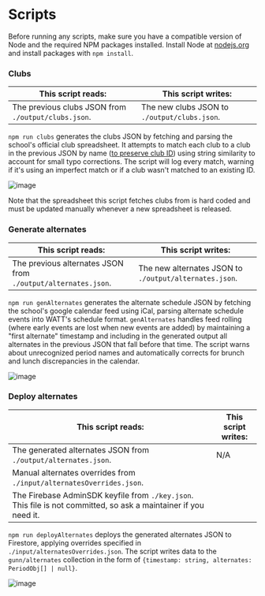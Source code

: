 # Scripts

Before running any scripts, make sure you have a compatible version of Node and the required NPM packages installed. 
Install Node at [nodejs.org](https://nodejs.org/) and install packages with `npm install`.

### Clubs

| This script reads:                                   | This script writes:                          |
|------------------------------------------------------|----------------------------------------------|
| The previous clubs JSON from `./output/clubs.json`.  | The new clubs JSON to `./output/clubs.json`. |

`npm run clubs` generates the clubs JSON by fetching and parsing the school's official club spreadsheet. It attempts
to match each club to a club in the previous JSON by name ([to preserve club ID](https://github.com/GunnWATT/watt/blob/main/scripts/genClubs.ts#L35-L36)) 
using string similarity to account for small typo corrections. The script will log every match, warning if it's using an 
imperfect match or if a club wasn't matched to an existing ID.

![image](https://user-images.githubusercontent.com/60120929/166117012-a3d04f1c-31a5-44a3-92d5-f870f78e0d80.png)

Note that the spreadsheet this script fetches clubs from is hard coded and must be updated manually whenever a new 
spreadsheet is released.

<!-- TODO: clean up staff scripts -->
<!-- ### `npm run staff` -->
<!-- `npm run staff` generates the staff directory JSON by ___. -->

### Generate alternates

| This script reads:                                            | This script writes:                                    |
|---------------------------------------------------------------|--------------------------------------------------------|
| The previous alternates JSON from `./output/alternates.json`. | The new alternates JSON to `./output/alternates.json`. |

`npm run genAlternates` generates the alternate schedule JSON by fetching the school's google calendar feed using iCal,
parsing alternate schedule events into WATT's schedule format. `genAlternates` handles feed rolling (where early events 
are lost when new events are added) by maintaining a "first alternate" timestamp and including in the generated output 
all alternates in the previous JSON that fall before that time. The script warns about unrecognized period names and 
automatically corrects for brunch and lunch discrepancies in the calendar.

![image](https://user-images.githubusercontent.com/60120929/166118909-c13cbc08-de76-4596-8971-a4c55d8a6419.png)

### Deploy alternates

| This script reads:                                                                                               | This script writes: |
|------------------------------------------------------------------------------------------------------------------|---------------------|
| The generated alternates JSON from `./output/alternates.json`.                                                   | N/A                 |
| Manual alternates overrides from `./input/alternatesOverrides.json`.                                             |
| The Firebase AdminSDK keyfile from `./key.json`. This file is not committed, so ask a maintainer if you need it. |

`npm run deployAlternates` deploys the generated alternates JSON to Firestore, applying overrides specified in 
`./input/alternatesOverrides.json`. The script writes data to the `gunn/alternates` collection in the form of 
`{timestamp: string, alternates: PeriodObj[] | null}`.

![image](https://user-images.githubusercontent.com/60120929/166118879-146d8a8b-7c0c-477f-a558-5a40527a3da7.png)
